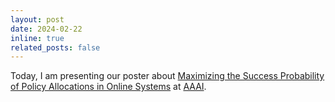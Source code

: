 ```yaml
---
layout: post
date: 2024-02-22
inline: true
related_posts: false
---
```

Today, I am presenting our poster  about <a href="https://arxiv.org/pdf/2312.16267.pdf"> Maximizing the Success Probability of Policy Allocations in Online Systems</a>  at 
<a href="https://aaai.org/aaai-conference/"> AAAI</a>.
